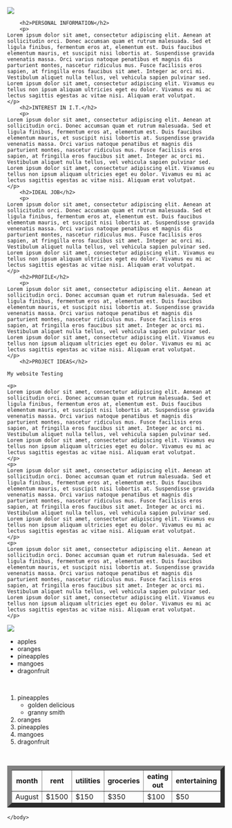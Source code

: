 <html>
   

   <body>
     <meta charset="utf-8">
    <meta name="viewport" content="width=device-width, initial-scale=1">
    
   <title>PETE CONRAN</title>
    
   <img src="https://scontent.fsyd4-1.fna.fbcdn.net/v/t31.0-8/11103136_10152773909648176_6000494330425648119_o.jpg?_nc_cat=107&_nc_sid=e007fa&_nc_eui2=AeGcJ6ZhgIN7qa8Xav_2bRri-jFOp-moCkVMJ_xCYnTVoWOa8SPcxiR68UeuNADe4yibe5McwqQf0T3LY_4fwnTV3dIQluTrPSucfQp-jPlZEA&_nc_ohc=fbWW2sOopW0AX-hZsif&_nc_ht=scontent.fsyd4-1.fna&oh=90aa241a616c746ce304dd95b835e11e&oe=5E9A9FF3">
   

  
    
        <h2>PERSONAL INFORMATION</h2>
        <p>
    Lorem ipsum dolor sit amet, consectetur adipiscing elit. Aenean at sollicitudin orci. Donec accumsan quam et rutrum malesuada. Sed et ligula finibus, fermentum eros at, elementum est. Duis faucibus elementum mauris, et suscipit nisi lobortis at. Suspendisse gravida venenatis massa. Orci varius natoque penatibus et magnis dis parturient montes, nascetur ridiculus mus. Fusce facilisis eros sapien, at fringilla eros faucibus sit amet. Integer ac orci mi. Vestibulum aliquet nulla tellus, vel vehicula sapien pulvinar sed. Lorem ipsum dolor sit amet, consectetur adipiscing elit. Vivamus eu tellus non ipsum aliquam ultricies eget eu dolor. Vivamus eu mi ac lectus sagittis egestas ac vitae nisi. Aliquam erat volutpat.
    </p>
        <h2>INTEREST IN I.T.</h2>
        <p>
    Lorem ipsum dolor sit amet, consectetur adipiscing elit. Aenean at sollicitudin orci. Donec accumsan quam et rutrum malesuada. Sed et ligula finibus, fermentum eros at, elementum est. Duis faucibus elementum mauris, et suscipit nisi lobortis at. Suspendisse gravida venenatis massa. Orci varius natoque penatibus et magnis dis parturient montes, nascetur ridiculus mus. Fusce facilisis eros sapien, at fringilla eros faucibus sit amet. Integer ac orci mi. Vestibulum aliquet nulla tellus, vel vehicula sapien pulvinar sed. Lorem ipsum dolor sit amet, consectetur adipiscing elit. Vivamus eu tellus non ipsum aliquam ultricies eget eu dolor. Vivamus eu mi ac lectus sagittis egestas ac vitae nisi. Aliquam erat volutpat.
    </p>
        <h2>IDEAL JOB</h2>
        <p>
    Lorem ipsum dolor sit amet, consectetur adipiscing elit. Aenean at sollicitudin orci. Donec accumsan quam et rutrum malesuada. Sed et ligula finibus, fermentum eros at, elementum est. Duis faucibus elementum mauris, et suscipit nisi lobortis at. Suspendisse gravida venenatis massa. Orci varius natoque penatibus et magnis dis parturient montes, nascetur ridiculus mus. Fusce facilisis eros sapien, at fringilla eros faucibus sit amet. Integer ac orci mi. Vestibulum aliquet nulla tellus, vel vehicula sapien pulvinar sed. Lorem ipsum dolor sit amet, consectetur adipiscing elit. Vivamus eu tellus non ipsum aliquam ultricies eget eu dolor. Vivamus eu mi ac lectus sagittis egestas ac vitae nisi. Aliquam erat volutpat.
    </p>
        <h2>PROFILE</h2>
        <p>
    Lorem ipsum dolor sit amet, consectetur adipiscing elit. Aenean at sollicitudin orci. Donec accumsan quam et rutrum malesuada. Sed et ligula finibus, fermentum eros at, elementum est. Duis faucibus elementum mauris, et suscipit nisi lobortis at. Suspendisse gravida venenatis massa. Orci varius natoque penatibus et magnis dis parturient montes, nascetur ridiculus mus. Fusce facilisis eros sapien, at fringilla eros faucibus sit amet. Integer ac orci mi. Vestibulum aliquet nulla tellus, vel vehicula sapien pulvinar sed. Lorem ipsum dolor sit amet, consectetur adipiscing elit. Vivamus eu tellus non ipsum aliquam ultricies eget eu dolor. Vivamus eu mi ac lectus sagittis egestas ac vitae nisi. Aliquam erat volutpat.
    </p>
        <h2>PROJECT IDEAS</h2>

    My website Testing

    <p>
    Lorem ipsum dolor sit amet, consectetur adipiscing elit. Aenean at sollicitudin orci. Donec accumsan quam et rutrum malesuada. Sed et ligula finibus, fermentum eros at, elementum est. Duis faucibus elementum mauris, et suscipit nisi lobortis at. Suspendisse gravida venenatis massa. Orci varius natoque penatibus et magnis dis parturient montes, nascetur ridiculus mus. Fusce facilisis eros sapien, at fringilla eros faucibus sit amet. Integer ac orci mi. Vestibulum aliquet nulla tellus, vel vehicula sapien pulvinar sed. Lorem ipsum dolor sit amet, consectetur adipiscing elit. Vivamus eu tellus non ipsum aliquam ultricies eget eu dolor. Vivamus eu mi ac lectus sagittis egestas ac vitae nisi. Aliquam erat volutpat.
    </p>
    <p>
    Lorem ipsum dolor sit amet, consectetur adipiscing elit. Aenean at sollicitudin orci. Donec accumsan quam et rutrum malesuada. Sed et ligula finibus, fermentum eros at, elementum est. Duis faucibus elementum mauris, et suscipit nisi lobortis at. Suspendisse gravida venenatis massa. Orci varius natoque penatibus et magnis dis parturient montes, nascetur ridiculus mus. Fusce facilisis eros sapien, at fringilla eros faucibus sit amet. Integer ac orci mi. Vestibulum aliquet nulla tellus, vel vehicula sapien pulvinar sed. Lorem ipsum dolor sit amet, consectetur adipiscing elit. Vivamus eu tellus non ipsum aliquam ultricies eget eu dolor. Vivamus eu mi ac lectus sagittis egestas ac vitae nisi. Aliquam erat volutpat.
    </p>
    <p>
    Lorem ipsum dolor sit amet, consectetur adipiscing elit. Aenean at sollicitudin orci. Donec accumsan quam et rutrum malesuada. Sed et ligula finibus, fermentum eros at, elementum est. Duis faucibus elementum mauris, et suscipit nisi lobortis at. Suspendisse gravida venenatis massa. Orci varius natoque penatibus et magnis dis parturient montes, nascetur ridiculus mus. Fusce facilisis eros sapien, at fringilla eros faucibus sit amet. Integer ac orci mi. Vestibulum aliquet nulla tellus, vel vehicula sapien pulvinar sed. Lorem ipsum dolor sit amet, consectetur adipiscing elit. Vivamus eu tellus non ipsum aliquam ultricies eget eu dolor. Vivamus eu mi ac lectus sagittis egestas ac vitae nisi. Aliquam erat volutpat.
    </p>

   <img src="https://scontent.fsyd4-1.fna.fbcdn.net/v/t31.0-8/11103136_10152773909648176_6000494330425648119_o.jpg?_nc_cat=107&_nc_sid=e007fa&_nc_eui2=AeGcJ6ZhgIN7qa8Xav_2bRri-jFOp-moCkVMJ_xCYnTVoWOa8SPcxiR68UeuNADe4yibe5McwqQf0T3LY_4fwnTV3dIQluTrPSucfQp-jPlZEA&_nc_ohc=fbWW2sOopW0AX-hZsif&_nc_ht=scontent.fsyd4-1.fna&oh=90aa241a616c746ce304dd95b835e11e&oe=5E9A9FF3">

  <p>
  

 </p>
        <ul>
            <li>apples
            <li>oranges</li>
            <li>pineapples</li>
            <li>mangoes</li>
            <li>dragonfruit</li>
        </ul>
<br>
<ol>
      <li>pineapples<ul>
      <li> golden delicious</li>
      <li> granny smith</li>
  </ul>
    </li>
    <li>oranges</li>
    <li>pineapples</li>
    <li>mangoes</li>
    <li>dragonfruit</li>
</ol>
</br>

<table border="10" cellpadding="10" cellspacing="10">
<tr>
  <th>month</th>
  <th>rent</th>
  <th>utilities</th>
  <th>groceries</th>
  <th>eating out</th>
  <th>entertaining</th>
</tr>
  <tr>
  <td>August</td>
  <td>$1500</td>
  <td>$150</td>
  <td>$350</td>
  <td>$100</td>
  <td>$50</td>
</tr>

</table>

    </body>
</html>

